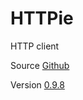 # HTTPie

HTTP client

Source [Github](https://github.com/jakubroztocil/httpie)

Version [0.9.8](https://github.com/jakubroztocil/httpie/releases/tag/0.9.8)
